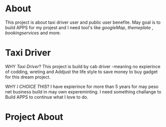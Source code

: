 # About 
This project is about taxi driver user and public user benefite. May goal is to build APPS for my projest and I need tool's like _googleMap_, _themeplate_ , _bookingservices_ and more.    


# Taxi Driver
WHY _Taxi Driver_? This project is build by cab driver -meaning no expierince of codding, wreting and Addjust the life style to save money to buy gadget for this dream project.

WHY _I CHOICE THIS_? I have expierince for more than 5 years for may peso net business build in may own expereminting. 
I need something challange to Build APPS to continue what I love to do. 

# Project About





